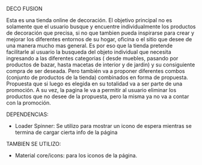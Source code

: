 DECO FUSION

Esta es una tienda online de decoración. El objetivo principal no es solamente que el usuario busque y encuentre individualmente los productos de decoración que precisa, si no que tambien pueda inspirarse para crear y mejorar los diferentes entornos de su hogar, oficina o el sitio que desee de una manera mucho mas general. 
Es por eso que la tienda pretende facilitarle al usuario la busqueda del objeto individual que necesita ingresando a las diferentes categorias ( desde muebles, pasando por productos de bazar, hasta macetas de interior y de jardin) y su consiguiente compra de ser deseada. Pero también va a proponer diferentes combos (conjunto de productos de la tienda) combinados en forma de propuesta. Propuesta que si luego es elegida en su totalidad va a ser parte de una promoción. A su vez, la pagina le va a permitir al usuario eliminar los productos que no desee de la propuesta, pero la misma ya no va a contar con la promoción. 

DEPENDENCIAS: 
- Loader Spinner: Se utilizo para mostrar un icono de espera mientras se termina de cargar cierta info de la página

TAMBIEN SE UTILIZO:
- Material core/icons: para los iconos de la página.